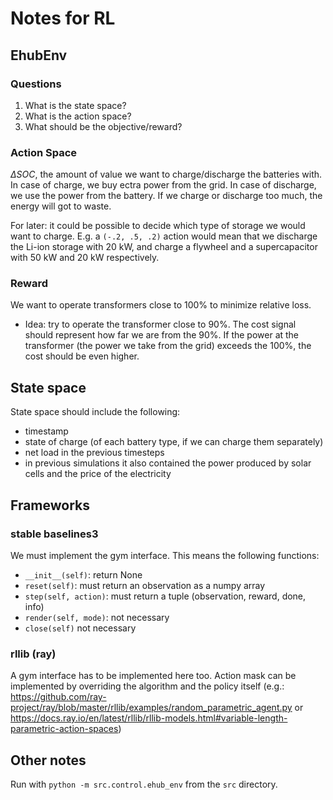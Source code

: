 # Notes for RL
## EhubEnv
### Questions
1. What is the state space?
2. What is the action space?
3. What should be the objective/reward?

### Action Space
$\Delta SOC$, the amount of value we want to charge/discharge the batteries with. In case of charge, we buy ectra power from the grid. In case of discharge, we use the power from the battery. If we charge or discharge too much, the energy will got to waste.

For later: it could be possible to decide which type of storage we would want to charge. E.g. a `(-.2, .5, .2)` action would mean that we discharge the Li-ion storage with 20 kW, and charge a flywheel and a supercapacitor with 50 kW and 20 kW respectively.

### Reward

We want to operate transformers close to 100% to minimize relative loss.
* Idea: try to operate the transformer close to 90%. The cost signal should represent how far we are from the 90%. If the power at the transformer (the power we take from the grid) exceeds the 100%, the cost should be even higher.

## State space

State space should include the following:
* timestamp
* state of charge (of each battery type, if we can charge them separately)
* net load in the previous timesteps
* in previous simulations it also contained the power produced by solar cells and the price of the electricity

## Frameworks
### stable baselines3

We must implement the gym interface. This means the following functions:
* `__init__(self)`: return None
* `reset(self)`: must return an observation as a numpy array
* `step(self, action)`: must return a tuple (observation, reward, done, info)
* `render(self, mode)`: not necessary
* `close(self)` not necessary

### rllib (ray)

A gym interface has to be implemented here too. Action mask can be implemented by overriding the algorithm and the policy itself (e.g.: https://github.com/ray-project/ray/blob/master/rllib/examples/random_parametric_agent.py or https://docs.ray.io/en/latest/rllib/rllib-models.html#variable-length-parametric-action-spaces)

## Other notes

Run with `python -m src.control.ehub_env` from the `src` directory.